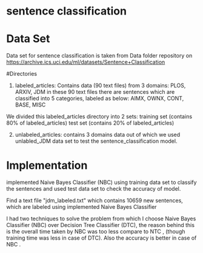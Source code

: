 # sentence classification


# Data Set
Data set for sentence classification is taken from  Data folder repository on https://archive.ics.uci.edu/ml/datasets/Sentence+Classification

#Directories
1. labeled_articles: Contains data (90 text files) from 3 domains:
    PLOS, ARXIV, JDM
in these 90 text files there are sentences which are classified into 5 categories, labeled as below:
AIMX, OWNX, CONT, BASE, MISC

We divided this labeled_articles directory into 2 sets:
training set (contains 80% of labeled_articles)
test set (contains 20% of labeled_articles)

2. unlabeled_articles: contains 3 domains data out of which we used unlabled_JDM data set to test the sentence_classification model.

# Implementation

implemented Naive Bayes Classifier (NBC) using training data set to classify the sentences and used test data set to check the accuracy of model.

Find a text file "jdm_labeled.txt" which contains 10659 new sentences, which are labeled using implemented Naive Bayes Classifier


I had two techniques to solve the problem from which I choose Naive Bayes Classifier (NBC) over Decision Tree Classifier (DTC), the reason behind this is the overall time taken by NBC was too less compare to NTC , (though training time was less in case of DTC).
Also the accuracy is better in case of NBC .
